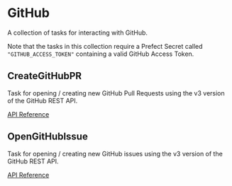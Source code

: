 # GitHub

A collection of tasks for interacting with GitHub.

Note that the tasks in this collection require a Prefect Secret called `"GITHUB_ACCESS_TOKEN"`
containing a valid GitHub Access Token.

## CreateGitHubPR <Badge text="task"/>

Task for opening / creating new GitHub Pull Requests using the v3 version of the GitHub REST API.

[API Reference](/api/tasks/github.html#prefect-tasks-github-prs-creategithubpr)

## OpenGitHubIssue <Badge text="task"/>

Task for opening / creating new GitHub issues using the v3 version of the GitHub REST API.

[API Reference](/api/tasks/github.html#prefect-tasks-github-prs-opengithubissue)
